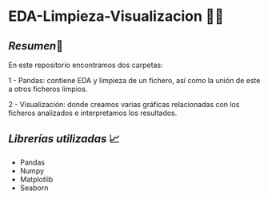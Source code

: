 # EDA-Limpieza-Visualizacion 👩‍💻

##  *Resumen*📝

En este repositorio encontramos dos carpetas:

1 - Pandas: contiene EDA y limpieza de un fichero, así como la unión de este a otros ficheros limpios.

2 - Visualización: donde creamos varias gráficas relacionadas con los ficheros analizados e interpretamos los resultados.

## *Librerías utilizadas* 📈

- Pandas
- Numpy
- Matplotlib
- Seaborn

